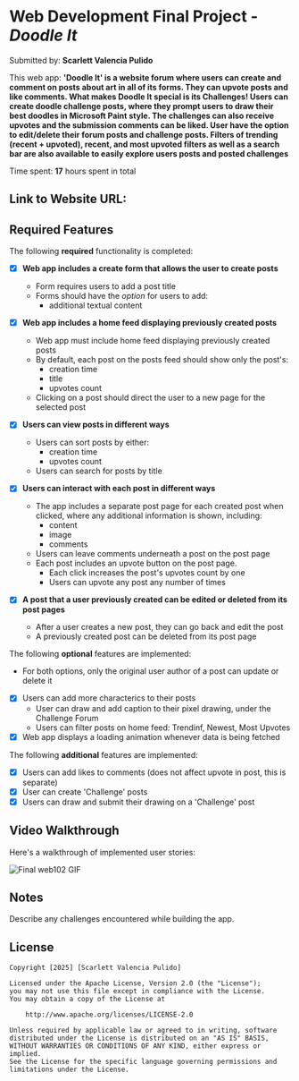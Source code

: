 # Web Development Final Project - *Doodle It*

Submitted by: **Scarlett Valencia Pulido**

This web app: **'Doodle It' is a website forum where users can create and comment on posts about art in all of its forms. They can upvote posts and like comments. What makes Doodle It special is its Challenges! Users can create doodle challenge posts, where they prompt users to draw their best doodles in Microsoft Paint style. The challenges can also receive upvotes and the submission comments can be liked. User have the option to edit/delete their forum posts and challenge posts. Filters of trending (recent + upvoted), recent, and most upvoted filters as well as a search bar are also available to easily explore users posts and posted challenges**

Time spent: **17** hours spent in total

## Link to Website URL: 

## Required Features

The following **required** functionality is completed:


- [X] **Web app includes a create form that allows the user to create posts**
  - Form requires users to add a post title
  - Forms should have the *option* for users to add: 
    - additional textual content
- [x] **Web app includes a home feed displaying previously created posts**
  - Web app must include home feed displaying previously created posts
  - By default, each post on the posts feed should show only the post's:
    - creation time
    - title 
    - upvotes count
  - Clicking on a post should direct the user to a new page for the selected post
- [X] **Users can view posts in different ways**
  - Users can sort posts by either:
    -  creation time
    -  upvotes count
  - Users can search for posts by title
- [X] **Users can interact with each post in different ways**
  - The app includes a separate post page for each created post when clicked, where any additional information is shown, including:
    - content
    - image
    - comments
  - Users can leave comments underneath a post on the post page
  - Each post includes an upvote button on the post page. 
    - Each click increases the post's upvotes count by one
    - Users can upvote any post any number of times

- [X] **A post that a user previously created can be edited or deleted from its post pages**
  - After a user creates a new post, they can go back and edit the post
  - A previously created post can be deleted from its post page

The following **optional** features are implemented:

  - For both options, only the original user author of a post can update or delete it
- [X] Users can add more characterics to their posts
  - User can draw and add caption to their pixel drawing, under the Challenge Forum
  - Users can filter posts on home feed: Trendinf, Newest, Most Upvotes
- [X] Web app displays a loading animation whenever data is being fetched

The following **additional** features are implemented:
- [X] Users can add likes to comments (does not affect upvote in post, this is separate)
- [X] User can create 'Challenge' posts
- [X] Users can draw and submit their drawing on a 'Challenge' post

## Video Walkthrough

Here's a walkthrough of implemented user stories:

![Final web102 GIF](https://github.com/user-attachments/assets/6808f7b4-7aab-420f-8ab3-11ba897df675)


## Notes

Describe any challenges encountered while building the app.

## License

    Copyright [2025] [Scarlett Valencia Pulido]

    Licensed under the Apache License, Version 2.0 (the "License");
    you may not use this file except in compliance with the License.
    You may obtain a copy of the License at

        http://www.apache.org/licenses/LICENSE-2.0

    Unless required by applicable law or agreed to in writing, software
    distributed under the License is distributed on an "AS IS" BASIS,
    WITHOUT WARRANTIES OR CONDITIONS OF ANY KIND, either express or implied.
    See the License for the specific language governing permissions and
    limitations under the License.
